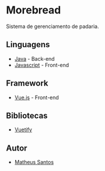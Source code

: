 # Morebread

Sistema de gerenciamento de padaria.

## Linguagens

* [Java](https://www.java.com/pt_BR) - Back-end
* [Javascript](https://developer.mozilla.org/pt-BR/docs/Web/JavaScript) - Front-end

## Framework

* [Vue.js](https://vuejs.org/) - Front-end

## Bibliotecas

* [Vuetify](https://vuetifyjs.com/)

## Autor

* [Matheus Santos](https://github.com/tchiteu)
